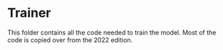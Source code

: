 # Trainer

This folder contains all the code needed to train the model. Most of the code is copied over from the 2022 edition.
